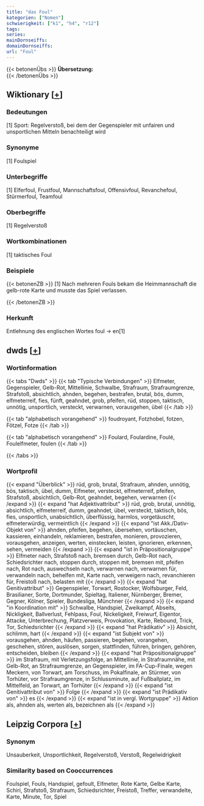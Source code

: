 ```yaml
---
title: "das Foul"
kategorien: ["Nomen"]
schwierigkeit: ["k1", "h4", "r12"]
tags:
series:
mainDornseiffs:
domainDornseiffs:
url: "Foul"
---
```


{{< betonenÜbs >}}
**Übersetzung:**  
{{< /betonenÜbs >}}

## Wiktionary [[+](https://de.wiktionary.org/wiki/Foul)]

### Bedeutungen
[1] Sport: Regelverstoß, bei dem der Gegenspieler mit unfairen und unsportlichen Mitteln benachteiligt wird  

### Synonyme
[1] Foulspiel  

### Unterbegriffe
[1] Elferfoul, Frustfoul, Mannschaftsfoul, Offensivfoul, Revanchefoul, Stürmerfoul, Teamfoul  

### Oberbegriffe
[1] Regelverstoß  

### Wortkombinationen
[1] taktisches Foul  

### Beispiele
{{< betonenZB >}}
[1] Nach mehreren Fouls bekam die Heimmannschaft die gelb-rote Karte und musste das Spiel verlassen.  

{{< /betonenZB >}}
### Herkunft
Entlehnung des englischen Wortes foul → en[1]  



## dwds [[+](https://www.dwds.de/wb/Foul)]

### Wortinformation
{{< tabs "Dwds" >}}
{{< tab "Typische Verbindungen" >}}
Elfmeter, Gegenspieler, Gelb-Rot, Mittellinie, Schwalbe, Strafraum, Strafraumgrenze, Strafstoß, absichtlich, ahnden, begehen, bestrafen, brutal, bös, dumm, elfmeterreif, fies, fünft, geahndet, grob, pfeifen, rüd, stoppen, taktisch, unnötig, unsportlich, versteckt, verwarnen, vorausgehen, übel
{{< /tab >}}

{{< tab "alphabetisch vorangehend" >}}
foudroyant, Fotzhobel, fotzen, Fötzel, Fotze
{{< /tab >}}

{{< tab "alphabetisch vorangehend" >}}
Foulard, Foulardine, Foulé, Foulelfmeter, foulen
{{< /tab >}}

{{< /tabs >}}

### Wortprofil
{{< expand "Überblick" >}} rüd, grob, brutal, Strafraum, ahnden, unnötig, bös, taktisch, übel, dumm, Elfmeter, versteckt, elfmeterreif, pfeifen, Strafstoß, absichtlich, Gelb-Rot, geahndet, begehen, verwarnen {{< /expand >}}
{{< expand "hat Adjektivattribut" >}} rüd, grob, brutal, unnötig, absichtlich, elfmeterreif, dumm, geahndet, übel, versteckt, taktisch, bös, fies, unsportlich, unabsichtlich, überflüssig, harmlos, vorgetäuscht, elfmeterwürdig, vermeintlich {{< /expand >}}
{{< expand "ist Akk./Dativ-Objekt von" >}} ahnden, pfeifen, begehen, übersehen, vortäuschen, kassieren, einhandeln, reklamieren, bestrafen, monieren, provozieren, vorausgehen, anzeigen, werten, einstecken, leisten, ignorieren, erkennen, sehen, vermeiden {{< /expand >}}
{{< expand "ist in Präpositionalgruppe" >}} Elfmeter nach, Strafstoß nach, bremsen durch, Gelb-Rot nach, Schiedsrichter nach, stoppen durch, stoppen mit, bremsen mit, pfeifen nach, Rot nach, auswechseln nach, verwarnen nach, verwarnen für, verwandeln nach, behelfen mit, Karte nach, verweigern nach, revanchieren für, Freistoß nach, belasten mit {{< /expand >}}
{{< expand "hat Genitivattribut" >}} Gegenspieler, Torwart, Rostocker, Wolfsburger, Feld, Brasilianer, Sorte, Dortmunder, Spieltag, Italiener, Nürnberger, Bremer, Gegner, Kölner, Spieler, Bundesliga, Münchner {{< /expand >}}
{{< expand "in Koordination mit" >}} Schwalbe, Handspiel, Zweikampf, Abseits, Nickligkeit, Ballverlust, Fehlpass, Foul, Nickeligkeit, Freiwurf, Eigentor, Attacke, Unterbrechung, Platzverweis, Provokation, Karte, Rebound, Trick, Tor, Schiedsrichter {{< /expand >}}
{{< expand "hat Prädikativ" >}} Absicht, schlimm, hart {{< /expand >}}
{{< expand "ist Subjekt von" >}} vorausgehen, ahnden, häufen, passieren, begehen, vorangehen, geschehen, stören, auslösen, sorgen, stattfinden, führen, bringen, gehören, entscheiden, bleiben {{< /expand >}}
{{< expand "hat Präpositionalgruppe" >}} im Strafraum, mit Verletzungsfolge, an Mittellinie, in Strafraumnähe, mit Gelb-Rot, an Strafraumgrenze, an Gegenspieler, im FA-Cup-Finale, wegen Meckern, von Torwart, am Torschuss, im Pokalfinale, an Stürmer, von Torhüter, vor Strafraumgrenze, in Schlussminute, auf Fußballplatz, im Mittelfeld, an Torwart, an Torhüter {{< /expand >}}
{{< expand "ist Genitivattribut von" >}} Folge {{< /expand >}}
{{< expand "ist Prädikativ von" >}} es {{< /expand >}}
{{< expand "ist in vergl. Wortgruppe" >}} Aktion als, ahnden als, werten als, bezeichnen als {{< /expand >}}

## Leipzig Corpora [[+](https://corpora.uni-leipzig.de/en/res?word=Foul&corpusId=deu_newscrawl-public_2018)]


### Synonym
Unsauberkeit, Unsportlichkeit, Regelverstoß, Verstoß, Regelwidrigkeit


### Similarity based on Cooccurrences
Foulspiel, Fouls, Handspiel, gefoult, Elfmeter, Rote Karte, Gelbe Karte, Schiri, Strafstoß, Strafraum, Schiedsrichter, Freistoß, Treffer, verwandelte, Karte, Minute, Tor, Spiel

